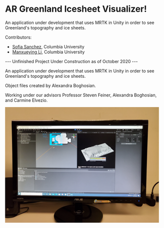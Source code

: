 # AR Greenland Icesheet Visualizer!


An application under development that uses MRTK in Unity in order to see Greenland's topography and ice sheets.

Contributors:

* [Sofia Sanchez](https://github.com/sofiasanchez985/greenland), Columbia University
* [Manxueying Li](https://github.com/lmxy0212), Columbia University

--- Unfinished Project Under Construction as of October 2020 ---

An application under development that uses MRTK in Unity in order to see Greenland's topography and ice sheets.

Object files created by Alexandra Boghosian.

Working under our advisors Professor Steven Feiner, Alexandra Boghosian, and Carmine Elvezio.

<img src="https://raw.githubusercontent.com/sofiasanchez985/greenland/main/oct_24_pic.jpg"      alt="Markdown Monster icon"      style="float: left; margin-right: 10px;" />

